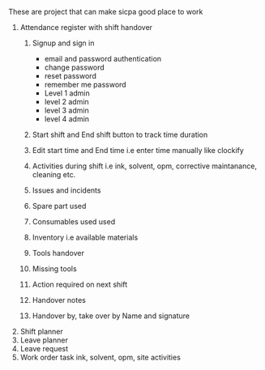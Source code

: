 These are project that can make sicpa good place to work
1. Attendance register with shift handover
    1. Signup and sign in
        - email and password authentication
        - change password
        - reset password
        - remember me password
        - Level 1 admin
        - level 2 admin
        - level 3 admin
        - level 4 admin 
       
     2. Start shift and End shift button to track time duration
     3. Edit start time and End time i.e enter time manually like clockify
     4. Activities during shift i.e ink, solvent, opm, corrective maintanance, cleaning etc.
     5. Issues and incidents
     6. Spare part used
     7. Consumables used used
     8. Inventory i.e available materials
     9. Tools handover
     10. Missing tools
     11. Action required on next shift 
     12. Handover notes 
     13. Handover by, take over by Name and signature
2. Shift planner
3. Leave planner 
4. Leave request
5. Work order task ink, solvent, opm, site activities